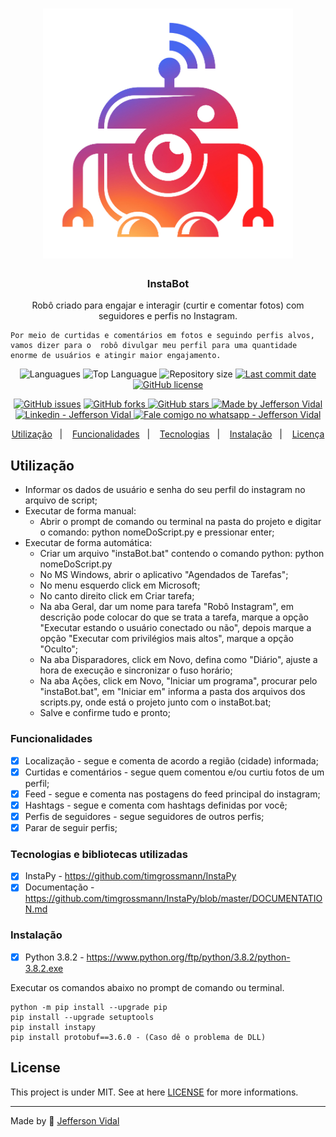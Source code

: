 <h1 align="center">
    <img alt="InstaBot" src="./screenshots/logo.jpg"  width="400px"/>
</h1>

<h3 align="center" >
  InstaBot
</h3>

<p align="center">
    Robô criado para engajar e interagir (curtir e comentar fotos) com seguidores e perfis no Instagram.

    Por meio de curtidas e comentários em fotos e seguindo perfis alvos, vamos dizer para o  robô divulgar meu perfil para uma quantidade enorme de usuários e atingir maior engajamento.
</p>

<p align="center">
  <img alt="Languagues" src="https://img.shields.io/github/languages/count/jeffersonvidal/instaBot">
  <img alt="Top Languague" src="https://img.shields.io/github/languages/top/jeffersonvidal/instaBot">
  <img alt="Repository size" src="https://img.shields.io/github/repo-size/jeffersonvidal/instaBot">
  <a href="https://github.com/jeffersonvidal/foodfy/commits/master">
    <img alt="Last commit date" src="https://img.shields.io/github/last-commit/jeffersonvidal/instaBot">
  </a>
  <a href="https://github.com/jeffersonvidal/instaBot" target="_blank">
    <img alt="GitHub license" src="https://img.shields.io/github/license/jeffersonvidal/instaBot">
  </a>
</p>
<p align="center">
  <a href="https://github.com/jeffersonvidal/instaBot/issues" target="_blank">
    <img alt="GitHub issues" src="https://img.shields.io/github/issues/jeffersonvidal/instaBot"></a>
  <a href="https://github.com/jeffersonvidal/instaBot/network" target="_blank">
    <img alt="GitHub forks" src="https://img.shields.io/github/forks/jeffersonvidal/instaBot">
  </a>
  <a href="https://github.com/jeffersonvidal/instaBot/stargazers" target="_blank">
    <img alt="GitHub stars" src="https://img.shields.io/github/stars/jeffersonvidal/instaBot">
  </a>
  <a href="https://github.com/jeffersonvidal" target="_blank">
    <img alt="Made by Jefferson Vidal" src="https://img.shields.io/badge/made%20by-jeffersonvidal-informational">
  </a>
  <a href="https://www.linkedin.com/in/jeffersonvidal/" target="_blank" >
    <img alt="Linkedin - Jefferson Vidal" src="https://img.shields.io/badge/Linkedin--%23F8952D?style=social&logo=linkedin">
  </a>
  <a href="https://api.whatsapp.com/send?phone=5538988294043"
        target="_blank" >
    <img alt="Fale comigo no whatsapp - Jefferson Vidal" src="https://img.shields.io/badge/Whatsapp--%23F8952D?style=social&logo=whatsapp">
  </a>
</p>

<p align="center">
  <a href="#utilizacao">Utilização</a>&nbsp;&nbsp;&nbsp;|&nbsp;&nbsp;&nbsp;
  <a href="#funcionalidades">Funcionalidades</a>&nbsp;&nbsp;&nbsp;|&nbsp;&nbsp;&nbsp;
  <a href="#tecnologias">Tecnologias</a>&nbsp;&nbsp;&nbsp;|&nbsp;&nbsp;&nbsp;
  <a href="#instalacao">Instalação</a>&nbsp;&nbsp;&nbsp;|&nbsp;&nbsp;&nbsp;
  <a href="#license">Licença</a>
</p>

<a id="utilizacao"></a>
## Utilização

* Informar os dados de usuário e senha do seu perfil do instagram no arquivo de script;
* Executar de forma manual: 
    - Abrir o prompt de comando ou terminal na pasta do projeto e digitar o comando: python nomeDoScript.py e pressionar enter;
* Executar de forma automática: 
    - Criar um arquivo "instaBot.bat" contendo o comando python: python nomeDoScript.py
    - No MS Windows, abrir o aplicativo "Agendados de Tarefas";
    - No menu esquerdo click em Microsoft;
    - No canto direito click em Criar tarefa;
    - Na aba Geral, dar um nome para tarefa "Robô Instagram", em descrição pode colocar do que se trata a tarefa, marque a opção "Executar estando o usuário conectado ou não", depois marque a opção "Executar com privilégios mais altos", marque a opção "Oculto";
    - Na aba Disparadores, click em Novo, defina como "Diário", ajuste a hora de execução e sincronizar o fuso horário;
    - Na aba Ações, click em Novo, "Iniciar um programa", procurar pelo "instaBot.bat", em "Iniciar em" informa a pasta dos arquivos dos scripts.py, onde está o projeto junto com o instaBot.bat;
    - Salve e confirme tudo e pronto;

<a id="funcionalidades"></a>
### Funcionalidades
- [x] Localização - segue e comenta de acordo a região (cidade) informada;
- [x] Curtidas e comentários - segue quem comentou e/ou curtiu fotos de um perfil;
- [x] Feed - segue e comenta nas postagens do feed principal do instagram;
- [x] Hashtags - segue e comenta com hashtags definidas por você;
- [x] Perfis de seguidores - segue seguidores de outros perfis;
- [x] Parar de seguir perfis;

<a id="tecnologias"></a>
### Tecnologias e bibliotecas utilizadas

- [x] InstaPy - https://github.com/timgrossmann/InstaPy
- [x] Documentação - https://github.com/timgrossmann/InstaPy/blob/master/DOCUMENTATION.md

<a id="instalacao"></a>
### Instalação

- [x] Python 3.8.2 - https://www.python.org/ftp/python/3.8.2/python-3.8.2.exe

Executar os comandos abaixo no prompt de comando ou terminal.

~~~
python -m pip install --upgrade pip
pip install --upgrade setuptools
pip install instapy
pip install protobuf==3.6.0 - (Caso dê o problema de DLL)
~~~

<a id="license"></a>
## License

This project is under MIT. See at here [LICENSE](/LICENSE) for more informations.

---

Made by :blue_heart: [Jefferson Vidal](https://github.com/jeffersonvidal)
